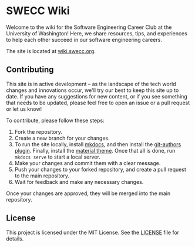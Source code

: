 # SWECC Wiki

Welcome to the wiki for the Software Engineering Career Club at the University of Washington!
Here, we share resources, tips, and experiences to help each other succeed in our software engineering careers.

The site is located at [wiki.swecc.org](https://wiki.swecc.org).

## Contributing

This site is in active development – as the landscape of the tech world changes and innovations occur, we'll try our best to keep this site up to date. If you have any suggestions for new content, or if you see something that needs to be updated, please feel free to open an issue or a pull request or let us know!

To contribute, please follow these steps:

1. Fork the repository.
2. Create a new branch for your changes.
3. To run the site locally, install [mkdocs](https://www.mkdocs.org/getting-started/), and then install the [git-authors plugin](https://github.com/mkdocs/catalog). Finally, install the [material theme](https://github.com/squidfunk/mkdocs-material).
   Once that all is done, run `mkdocs serve` to start a local server.
4. Make your changes and commit them with a clear message.
5. Push your changes to your forked repository, and create a pull request to the main repository.
6. Wait for feedback and make any necessary changes.

Once your changes are approved, they will be merged into the main repository.

## License

This project is licensed under the MIT License. See the [LICENSE](LICENSE) file for details.
